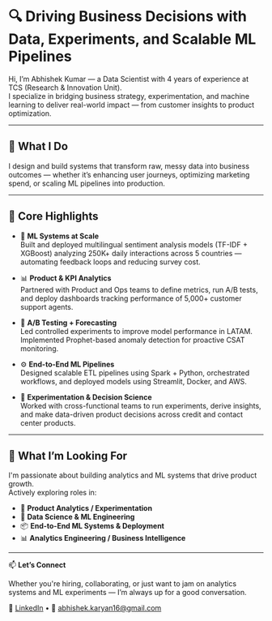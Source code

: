 # 🔍 Driving Business Decisions with Data, Experiments, and Scalable ML Pipelines

Hi, I’m Abhishek Kumar — a Data Scientist with 4 years of experience at TCS (Research & Innovation Unit).  
I specialize in bridging business strategy, experimentation, and machine learning to deliver real-world impact — from customer insights to product optimization.

---

## 📌 What I Do

I design and build systems that transform raw, messy data into business outcomes — whether it’s enhancing user journeys, optimizing marketing spend, or scaling ML pipelines into production.

---

## 🧠 Core Highlights

- 🧠 **ML Systems at Scale**  
  Built and deployed multilingual sentiment analysis models (TF-IDF + XGBoost) analyzing 250K+ daily interactions across 5 countries — automating feedback loops and reducing survey cost.

- 📊 **Product & KPI Analytics**  
  Partnered with Product and Ops teams to define metrics, run A/B tests, and deploy dashboards tracking performance of 5,000+ customer support agents.

- 🔁 **A/B Testing + Forecasting**  
  Led controlled experiments to improve model performance in LATAM. Implemented Prophet-based anomaly detection for proactive CSAT monitoring.

- ⚙️ **End-to-End ML Pipelines**  
  Designed scalable ETL pipelines using Spark + Python, orchestrated workflows, and deployed models using Streamlit, Docker, and AWS.

- 🧪 **Experimentation & Decision Science**  
  Worked with cross-functional teams to run experiments, derive insights, and make data-driven product decisions across credit and contact center products.

---

## 🚀 What I’m Looking For

I'm passionate about building analytics and ML systems that drive product growth.  
Actively exploring roles in:

- 🎯 **Product Analytics / Experimentation**
- 🤖 **Data Science & ML Engineering**
- 📦 **End-to-End ML Systems & Deployment**
- 📊 **Analytics Engineering / Business Intelligence**

---

📫 **Let’s Connect**

Whether you're hiring, collaborating, or just want to jam on analytics systems and ML experiments — I’m always up for a good conversation.

🔗 [LinkedIn](https://www.linkedin.com/in/abhishek72) • 📧 abhishek.karyan16@gmail.com
